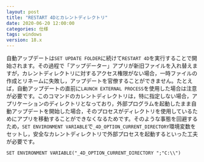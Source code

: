 ```yaml
---
layout: post
title: "RESTART 4Dとカレントディレクトリ"
date: 2020-06-20 12:00:00
categories: 仕様
tags: windows
version: 18.x
---
```


自動アップデートは``SET UPDATE FOLDER``に続けて``RESTART 4D``を実行することで開始されます。その過程で「アップデーター」アプリが新旧ファイルを入れ替えますが，カレントディレクトリに対するアクセス権限がない場合，一時ファイルの作成とリネームに失敗し，アップデートを官僚することができません。たとえば，自動アップデートの直前に``LAUNCH EXTERNAL PROCESS``を使用した場合は注意が必要です。このコマンドのカレントディレクトリは，特に指定しない場合，アプリケーションのディレクトリとなっており，外部プログラムを起動したまま自動アップデートを開始した場合，そのプロセスがディレクトリを使用しているためにアプリを移動することができなくなるためです。そのような事態を回避するため，``SET ENVIRONMENT VARIABLE``で``_4D_OPTION_CURRENT_DIRECTORY``環境変数をセットし，安全なカレントディレクトリで外部プロセスを起動するといった工夫が必要です。

```
SET ENVIRONMENT VARIABLE("_4D_OPTION_CURRENT_DIRECTORY ";"C:\\")
```

